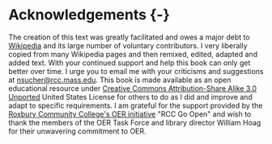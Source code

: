 # Acknowledgements {-}

The creation of this text was greatly facilitated and owes a major debt to [Wikipedia](https://www.wikipedia.org) and its large number of voluntary contributors. I very liberally copied from many Wikipedia pages and then remixed, edited, adapted and added text. With your continued support and help this book can only get better over time. I urge you to email me with your criticisms and suggestions at nsucher@rcc.mass.edu. This book is made available as an open educational resource under [Creative Commons Attribution-Share Alike 3.0 Unported](https://creativecommons.org/licenses/by-sa/3.0/deed.en) United States License for others to do as I did and improve and adapt to specific requirements. I am grateful for the support provided by the [Roxbury Community College's OER initiative](http://libguides.rcc.mass.edu/OER/proposal) "RCC Go Open" and wish to thank the members of the OER Task Force and library director William Hoag for their unwavering commitment to OER. 
